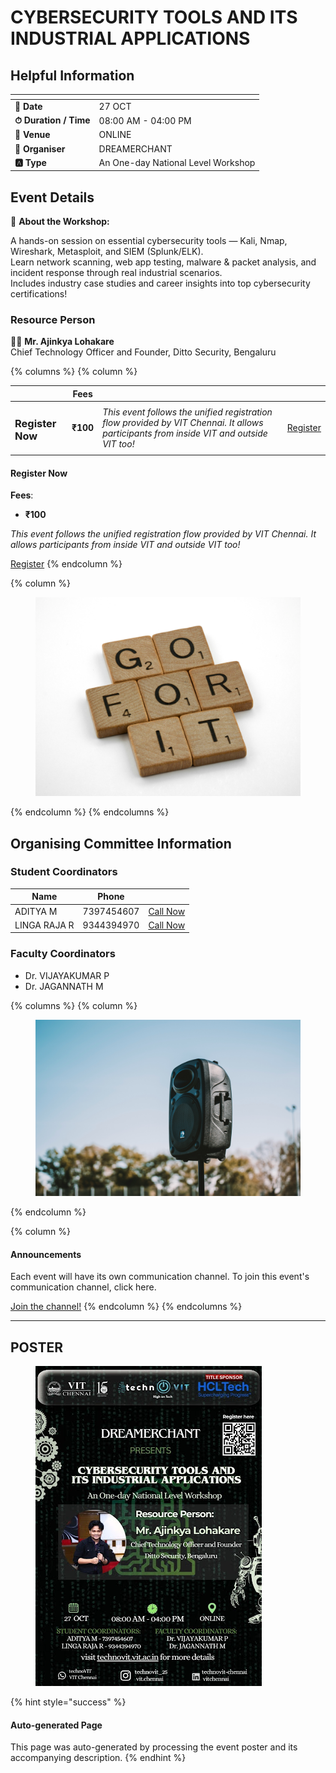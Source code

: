 # CYBERSECURITY TOOLS AND ITS INDUSTRIAL APPLICATIONS

## Helpful Information

<table data-view="cards"><thead><tr><th></th><th></th></tr></thead><tbody><tr><td><strong>📅 Date</strong></td><td>27 OCT</td></tr><tr><td><strong>⏱ Duration / Time</strong></td><td>08:00 AM - 04:00 PM</td></tr><tr><td><strong>📍 Venue</strong></td><td>ONLINE</td></tr><tr><td><strong>👤 Organiser</strong></td><td>DREAMERCHANT</td></tr><tr><td><strong>🅰️ Type</strong></td><td>An One-day National Level Workshop</td></tr></tbody></table>

## Event Details

🚀 **About the Workshop:**

A hands-on session on essential cybersecurity tools — Kali, Nmap, Wireshark, Metasploit, and SIEM (Splunk/ELK).\
Learn network scanning, web app testing, malware & packet analysis, and incident response through real industrial scenarios.\
Includes industry case studies and career insights into top cybersecurity certifications!

### Resource Person

👨‍💼 **Mr. Ajinkya Lohakare**\
Chief Technology Officer and Founder, Ditto Security, Bengaluru

{% columns %}
{% column %}
<table data-card-size="large" data-view="cards" data-full-width="true"><thead><tr><th></th><th>Fees</th><th></th><th></th></tr></thead><tbody><tr><td><h3>Register Now</h3></td><td><strong>₹100</strong></td><td><em>This event follows the unified registration flow provided by VIT Chennai. It allows participants from inside VIT and outside VIT too!</em></td><td><a href="https://chennaievents.vit.ac.in/technovit/" class="button primary" data-icon="rocket-launch">Register</a></td></tr></tbody></table>



#### Register Now

**Fees**:

* **₹100**

_This event follows the unified registration flow provided by VIT Chennai. It allows participants from inside VIT and outside VIT too!_

<a href="https://chennaievents.vit.ac.in/technovit/" class="button primary" data-icon="rocket-launch">Register</a>
{% endcolumn %}

{% column %}
<figure><img src="../../.gitbook/assets/photo 1607000975574 0b425df6975a (1)" alt=""><figcaption></figcaption></figure>
{% endcolumn %}
{% endcolumns %}

## Organising Committee Information

### Student Coordinators

<table data-card-size="large" data-view="cards"><thead><tr><th>Name</th><th data-type="number">Phone</th><th></th></tr></thead><tbody><tr><td>ADITYA M</td><td>7397454607</td><td><a href="tel:7397454607" class="button secondary">Call Now</a></td></tr><tr><td>LINGA RAJA R</td><td>9344394970</td><td><a href="tel:9344394970" class="button secondary">Call Now</a></td></tr></tbody></table>

### Faculty Coordinators

* Dr. VIJAYAKUMAR P
* Dr. JAGANNATH M

{% columns %}
{% column %}
<figure><img src="../../.gitbook/assets/photo 1650897877751 4446f52a0cb3 (1)" alt=""><figcaption></figcaption></figure>
{% endcolumn %}

{% column %}
#### Announcements

Each event will have its own communication channel. To join this event's communication channel, click here.

<a href="https://chennaievents.vit.ac.in/technovit/" class="button primary" data-icon="bullhorn">Join the channel!</a>
{% endcolumn %}
{% endcolumns %}

***

## POSTER

<figure><img src="../../.gitbook/assets/image (2) (1) (1) (1).png" alt=""><figcaption></figcaption></figure>

{% hint style="success" %}
#### Auto-generated Page

This page was auto-generated by processing the event poster and its accompanying description.
{% endhint %}
